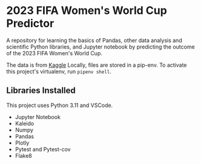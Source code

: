 # 2023 FIFA Women's World Cup Predictor

A repository for learning the basics of Pandas, other data analysis and scientific Python libraries, and Jupyter notebook by predicting the outcome of the 2023 FIFA Women's World Cup.

The data is from [Kaggle](https://www.kaggle.com/datasets/martj42/womens-international-football-results?resource=download)
Locally, files are stored in a pip-env. To activate this project's virtualenv, run `pipenv shell`.

## Libraries Installed
This project uses Python 3.11 and VSCode. 

* Jupyter Notebook 
* Kaleido
* Numpy
* Pandas
* Plotly
* Pytest and Pytest-cov
* Flake8